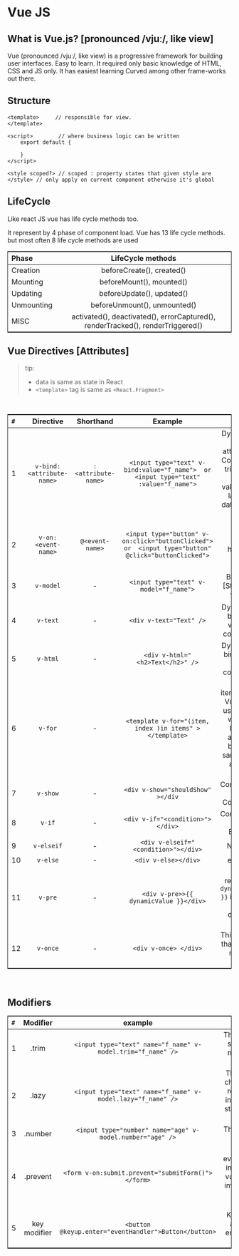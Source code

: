 # Vue JS
    
## What is Vue.js? [pronounced /vjuː/, like view]

Vue (pronounced /vjuː/, like view) is a progressive framework for building user interfaces. Easy to learn. It required only basic knowledge of HTML, CSS and JS only. It has easiest learning Curved among other frame-works out there.

## Structure 
```
<template>     // responsible for view.
</template>

<script>        // where business logic can be written
    export default {

    }
</script>

<style scoped?> // scoped : property states that given style are 
</style> // only apply on current component otherwise it's global

```



<style>
    table {
        text-align: center;
        width: 100%;
        border: 1px solid;
    }

    th {
        text-align: center;
    }

    th:first-child {
        text-align: left;
    }



    td:first-child {
        text-align: left;
    }
</style>

## LifeCycle
Like react JS vue has life cycle methods too.

It represent by 4 phase of component load. Vue has 13 life cycle methods. but most often 8 life cycle methods are used



Phase|LifeCycle methods
--- | --- 
Creation | beforeCreate(), created()
Mounting | beforeMount(), mounted()
Updating | beforeUpdate(), updated()
Unmounting | beforeUnmount(), unmounted()
MISC | activated(), deactivated(), errorCaptured(), renderTracked(), renderTriggered()


## Vue Directives [Attributes]

>  tip:  
> - data is same as state in React
> - `<template>` tag is same as `<React.Fragment>`

<br>

`#` | Directive | Shorthand | Example | Use | Extra
--- | --- | --- | --- | --- | --- 
1 | `v-bind:<attribute-name>` | `:<attribute-name>` | <div> `<input type="text" v-bind:value="f_name">  or  <input type="text" :value="f_name">`</div> | Dynamically bind attribute on Component. trim: same as value.trim(). lazy: set data on lose focus | `<input type="text" v-bind:value.trim.lazy="f_name">`
2 | `v-on:<event-name>` | `@<event-name>` | <div> `<input type="button" v-on:click="buttonClicked">  or  <input type="button" @click="buttonClicked">`</div> | Event handling | `<input type="button" v-on:click="() => buttonClicked(value, $event)">` to pass event object[basic js event object nothing relevent to vue]
3 | `v-model` | - | `<input type="text" v-model="f_name">` | Bind data [State] with view. v  |  `<input type="text" v-model.trim="f_name"> or <input type="text" v-model.trim.lazy="f_name">`  
4 | `v-text`| - | `<div v-text="Text" />`| Dynamically bind text value on component | -
5 | `v-html`| - | `<div v-html="<h2>Text</h2>" />`| Dynamically bind HTML on component | -
6 | `v-for`| - |`<template v-for="(item, index )in items" > </template>`| Use to iterate List in Vue. while using v-for we must have to asign v-bind:key same as we asign in React | - 
7 | `v-show` | - | `<div v-show="shouldShow" ></div` | Conditionally render Component | -
8 | `v-if` | - | `<div v-if="<condition>"></div>` | Conditionally render Element | -
9 | `v-elseif` | - | `<div v-elseif="<condition>"></div>` | Nested if  | - 
10 | `v-else` | -  |`<div v-else></div>`| else part | -
11 | `v-pre` | - | `<div v-pre>>{{ dynamicValue }}</div>` | This is renders `{{ dynamicValue }}` instead of actual dynamic value | -
12 | `v-once` | - | `<div v-once> </div>` | This ensures that element renders Once | -
 
 </br>

## Modifiers

`#` | Modifier | example | use
--- | --- | --- | ---
1 | .trim | `<input type="text" name="f_name" v-model.trim="f_name" />` | This will ignore white-space in input so no need to take care of blank data.
2 | .lazy | `<input type="text" name="f_name" v-model.lazy="f_name" />` | This will ensure input change not cause re-render onChange of input, it will reflect on state after input focus lose.
3 | .number | `<input type="number" name="age" v-model.number="age" />` | This will add input text number in state.
4 | .prevent | `<form v-on:submit.prevent="submitForm()"></form>` | This is act as event.preventDefault() in submit form event. vue  will automatically invoke preventDefault by using .prevent modifier.
5 | key modifier | `<button @keyup.enter="eventHandler">Button</button>` | Key modifier provide all keys including [ enter, alt, cntl, shift, .. etc. ]



